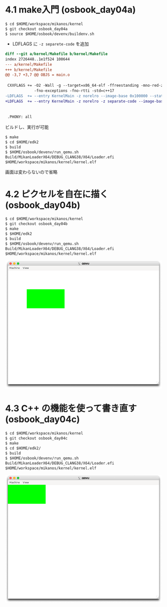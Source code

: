 # 4.1 make入門 (osbook_day04a)

```console
$ cd $HOME/workspace/mikanos/kernel
$ git checkout osbook_day04a
$ source $HOME/osbook/devenv/buildenv.sh
```

- LDFLAGS に `-z separete-code` を追加

```diff
diff --git a/kernel/Makefile b/kernel/Makefile
index 2726448..1e1f524 100644
--- a/kernel/Makefile
+++ b/kernel/Makefile
@@ -3,7 +3,7 @@ OBJS = main.o

 CXXFLAGS += -O2 -Wall -g --target=x86_64-elf -ffreestanding -mno-red-zone \
             -fno-exceptions -fno-rtti -std=c++17
-LDFLAGS  += --entry KernelMain -z norelro --image-base 0x100000 --static
+LDFLAGS  += --entry KernelMain -z norelro -z separate-code --image-base 0x100000 --static


 .PHONY: all
```

ビルドし、実行が可能

```
$ make
$ cd $HOME/edk2
$ build
$ $HOME/osbook/devenv/run_qemu.sh Build/MikanLoaderX64/DEBUG_CLANG38/X64/Loader.efi $HOME/workspace/mikanos/kernel/kernel.elf
```

画面は変わらないので省略

# 4.2 ピクセルを自在に描く (osbook_day04b)

```console
$ cd $HOME/workspace/mikanos/kernel
$ git checkout osbook_day04b
$ make
$ $HOME/edk2
$ build
$ $HOME/osbook/devenv/run_qemu.sh Build/MikanLoaderX64/DEBUG_CLANG38/X64/Loader.efi $HOME/workspace/mikanos/kernel/kernel.elf
```

![](./img/4.2.a.png)

# 4.3 C++ の機能を使って書き直す (osbook_day04c)

```console
$ cd $HOME/workspace/mikanos/kernel
$ git checkout osbook_day04c
$ make
$ cd $HOME/edk2/
$ build
$ $HOME/osbook/devenv/run_qemu.sh Build/MikanLoaderX64/DEBUG_CLANG38/X64/Loader.efi $HOME/workspace/mikanos/kernel/kernel.elf
```

![](./img/4.3.a.png)
